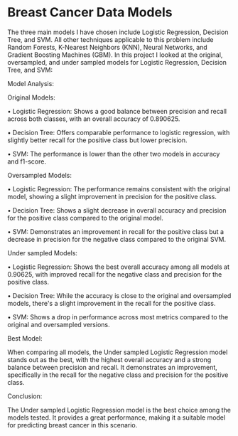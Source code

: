 # Breast Cancer Data Models
The three main models I have chosen include Logistic Regression, Decision Tree, and SVM. All other techniques applicable to this problem include Random Forests, K-Nearest Neighbors (KNN), Neural Networks, and Gradient Boosting Machines (GBM). In this project I looked at the original, oversampled, and under sampled models for Logistic Regression, Decision Tree, and SVM: 

Model Analysis:

Original Models:

•	Logistic Regression: Shows a good balance between precision and recall across both classes, with an overall accuracy of 0.890625.

•	Decision Tree: Offers comparable performance to logistic regression, with slightly better recall for the positive class but lower precision.

•	SVM: The performance is lower than the other two models in accuracy and f1-score.
 
Oversampled Models:

•	Logistic Regression: The performance remains consistent with the original model, showing a slight improvement in precision for the positive class.

•	Decision Tree: Shows a slight decrease in overall accuracy and precision for the positive class compared to the original model.

•	SVM: Demonstrates an improvement in recall for the positive class but a decrease in precision for the negative class compared to the original SVM.
 
Under sampled Models:

•	Logistic Regression: Shows the best overall accuracy among all models at 0.90625, with improved recall for the negative class and precision for the positive class.

•	Decision Tree: While the accuracy is close to the original and oversampled models, there's a slight improvement in the recall for the positive class.

•	SVM: Shows a drop in performance across most metrics compared to the original and oversampled versions.

 
Best Model:

When comparing all models, the Under sampled Logistic Regression model stands out as the best, with the highest overall accuracy and a strong balance between precision and recall. It demonstrates an improvement, specifically in the recall for the negative class and precision for the positive class.
 
Conclusion:

The Under sampled Logistic Regression model is the best choice among the models tested. It provides a great performance, making it a suitable model for predicting breast cancer in this scenario. 
